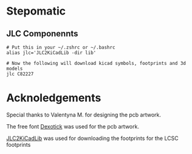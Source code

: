 # Stepomatic

## JLC Componennts

    # Put this in your ~/.zshrc or ~/.bashrc
    alias jlc='JLC2KiCadLib -dir lib'
    
    # Now the following will download kicad symbols, footprints and 3d models
    jlc C82227


# Acknoledgements

Special thanks to Valentyna M. for designing the pcb artwork.

The free font [Dexotick](https://www.behance.net/dhanstudio) was used for the pcb artwork.

[JLC2KiCadLib](https://pypi.org/project/JLC2KiCadLib) was used for downloading the footprints for the LCSC footprints
